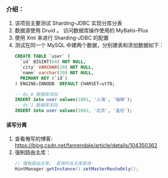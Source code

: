 ### 介绍：
1. 该项目主要测试 Sharding-JDBC 实现分库分表
2. 数据源使用 Druid 。 访问数据库操作使用的 MyBatis-Plus
3. 使用 Xml 来进行 Sharding-JDBC 的配置
4. 测试在同一个 MySQL 中建两个数据，分别建表和添加数据如下：
    ```sql
    CREATE TABLE `user` (
      `id` BIGINT(64) NOT NULL,
      `city` VARCHAR(20) NOT NULL,
      `name` varchar(20) NOT NULL,
      PRIMARY KEY (`id`)
    ) ENGINE=INNODB  DEFAULT CHARSET=utf8;
    
    -- ds_0 数据库添加
    INSERT into user values(1001, '上海', '咖啡');
    -- ds_1 数据库添加
    INSERT into user values(1002, '北京', '盖伦');
    ```
#### 读写分离
1. 查看俺写的博客: https://blog.csdn.net/fanrendale/article/details/104350362
2. 强制路由主库：
    ```java
    // 强制路由主库。 查询时去主库查询
    HintManager.getInstance().setMasterRouteOnly();
    ```